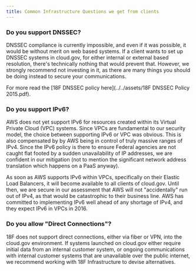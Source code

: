 ```yaml
---
title: Common Infrastructure Questions we get from clients
---
```


### Do you support DNSSEC?

DNSSEC compliance is currently impossible, and even if it was possible, it would be without merit on web based systems. If a client wants to set up DNSSEC systems in cloud.gov, for either internal or external based resolution, there's technically nothing that would prevent that. However, we strongly recommend not investing in it, as there are many things you should be doing instead to secure your communications. 

For more read the [18F DNSSEC policy here](../../assets/18F DNSSEC Policy 2015.pdf).

### Do you support IPv6?

AWS does not yet support IPv6 for resources created within its Virtual Private Cloud (VPC) systems. Since VPCs are fundamental to our security model, the choice between supporting IPv6 or VPC was obvious. This is also compensated by by AWS being in control of truly massive ranges of IPv4. Since the IPv6 policy is there to ensure Federal agencies are not caught flat footed by a sudden unavailability of IP addresses, we are confident in our mitigation (not to mention the significant network address translation which happens on a PaaS anyway). 

As soon as AWS supports IPv6 within VPCs, specifically on their Elastic Load Balancers, it will become available to all clients of cloud.gov. Until then, we are secure in our assessment that AWS will not "accidentally" run out of IPv4, as that would be catastrophic to their business line. AWS has committed to implementing IPv6 well ahead of any shortage of IPv4, and they expect IPv6 in VPCs in 2016.


### Do you allow "Direct Connections"?

18F does not support direct connections, either via fiber or VPN, into the cloud.gov environment. If systems launched on cloud.gov either require initial data from an internal customer system, or ongoing communications with internal customer systems that are unavailable over the public internet, we recommend working with 18F Infrastructure to devise alternatives.
